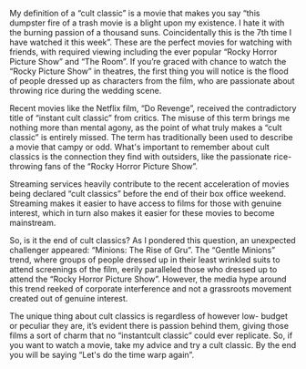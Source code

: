 

My definition of a “cult classic” is a movie that makes you say “this
dumpster fire of a trash movie is a blight upon my existence. I hate 
it with the burning passion of a thousand suns. Coincidentally this 
is the 7th time I have watched it this week”. These are the perfect 
movies for watching with friends, with required viewing including the 
ever popular “Rocky Horror Picture Show” and “The Room”. If you’re 
graced with chance to watch the “Rocky Picture Show” in theatres, the 
first thing you will notice is the flood of people dressed up as 
characters from the film, who are passionate about throwing rice 
during the wedding scene. 

Recent movies like the Netflix film, “Do Revenge”, received the
contradictory title of “instant cult classic” from critics. The 
misuse of this term brings me nothing more than mental agony, as the 
point of what truly makes a “cult classic” is entirely missed. The 
term has traditionally been used to describe a movie that campy or 
odd. What's important to remember about cult classics is the 
connection they find with outsiders, like the passionate rice-
throwing fans of the “Rocky Horror Picture Show”.

Streaming services heavily contribute to the recent acceleration of
movies being declared “cult classics” before the end of their box 
office weekend. Streaming makes it easier to have access to films for 
those with genuine interest, which in turn also makes it easier for 
these movies to become mainstream.

So, is it the end of cult classics? As I pondered this question, an
unexpected challenger appeared: “Minions: The Rise of Gru”. The 
“Gentle Minions” trend, where groups of people dressed up in their 
least wrinkled suits to attend screenings of the film, eerily 
paralleled those who dressed up to attend the “Rocky Horror Picture 
Show”. However, the media hype around this trend reeked of corporate 
interference and not a grassroots movement created out of genuine 
interest.

The unique thing about cult classics is regardless of however low-
budget or peculiar they are, it’s evident there is passion behind 
them, giving those films a sort of charm that no “instantcult classic” 
could ever replicate. So, if you want to watch a movie, take my advice 
and try a cult classic. By the end you will be saying “Let's do the 
time warp again”.
